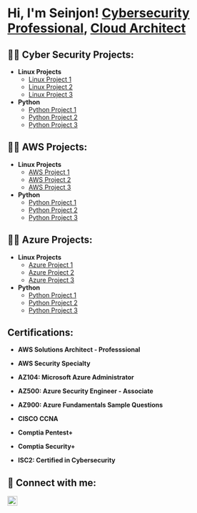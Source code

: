 <h1>Hi, I'm Seinjon! <a href="https://www.linkedin.com/in/seinjontolbert">Cybersecurity Professional</a>, <a href="https://www.linkedin.com/in/seinjontolbert">Cloud Architect</a></h1>


<h2>👨‍💻 Cyber Security Projects:</h2>

- <b>Linux Projects</b>
  - [Linux Project 1](https://github.com/SEINJON/1)
  - [Linux Project 2](https://github.com/Seinjon/2)
  - [Linux Project 3](https://github.com/Seinjon/2)
- <b>Python</b>
  - [Python Project 1](https://github.com/Seinjon/2)
  - [Python Project 2](https://github.com/Seinjon/2)
  - [Python Project 3](https://github.com/Seinjon/2)

<h2>👨‍💻 AWS Projects:</h2>

- <b>Linux Projects</b>
  - [AWS Project 1](https://github.com/SEINJON/1)
  - [AWS Project 2](https://github.com/Seinjon/2)
  - [AWS Project 3](https://github.com/Seinjon/2)
- <b>Python</b>
  - [Python Project 1](https://github.com/Seinjon/2)
  - [Python Project 2](https://github.com/Seinjon/2)
  - [Python Project 3](https://github.com/Seinjon/2)
  
<h2>👨‍💻 Azure Projects:</h2>

- <b>Linux Projects</b>
  - [Azure Project 1](https://github.com/SEINJON/1)
  - [Azure Project 2](https://github.com/Seinjon/2)
  - [Azure Project 3](https://github.com/Seinjon/2)
- <b>Python</b>
  - [Python Project 1](https://github.com/Seinjon/2)
  - [Python Project 2](https://github.com/Seinjon/2)
  - [Python Project 3](https://github.com/Seinjon/2)
  
<h2> Certifications:</h2>

- <b>AWS Solutions Architect - Professsional</b> 
- <b>AWS Security Specialty</b> 
- <b>AZ104: Microsoft Azure Administrator</b>
- <b>AZ500:  Azure Security Engineer - Associate </b>
- <b>AZ900: Azure Fundamentals Sample Questions</b>

- <b>CISCO CCNA</b>
- <b>Comptia Pentest+</b>
- <b>Comptia Security+</b>
- <b>ISC2: Certified in Cybersecurity</b>

<h2> 🤳 Connect with me:</h2>


[<img align="left" alt="Seinjon | LinkedIn" width="22px" src="https://cdn.jsdelivr.net/npm/simple-icons@v3/icons/linkedin.svg" />][linkedin]

[linkedin]: https://www.linkedin.com/in/seinjontolbert
